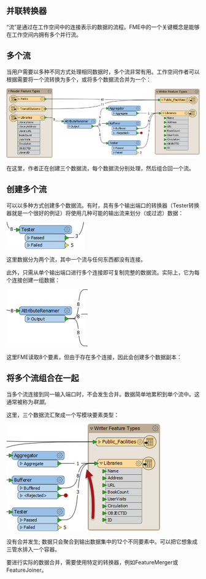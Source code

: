 <div id="readme" class="readme blob instapaper_body">
    <article class="markdown-body entry-content" itemprop="text"><h1><a id="user-content-transformers-in-parallel" class="anchor" aria-hidden="true" href="https://github.com/safesoftware/FMETraining/blob/Desktop-Basic-2018/DesktopBasic2Transformation/2.09.TransformersInParallel.md#transformers-in-parallel"></a><font style="vertical-align: inherit;"><font style="vertical-align: inherit;">并联转换器</font></font></h1>
<p><font style="vertical-align: inherit;"><font style="vertical-align: inherit;">“流”是通过在工作空间中的连接表示的数据的流程。</font><font style="vertical-align: inherit;">FME中的一个关键概念是能够在工作空间内拥有多个并行流。</font></font></p>
<h2><a id="user-content-multiple-streams" class="anchor" aria-hidden="true" href="https://github.com/safesoftware/FMETraining/blob/Desktop-Basic-2018/DesktopBasic2Transformation/2.09.TransformersInParallel.md#multiple-streams"></a><font style="vertical-align: inherit;"><font style="vertical-align: inherit;">多个流</font></font></h2>
<p><font style="vertical-align: inherit;"><font style="vertical-align: inherit;">当用户需要以多种不同方式处理相同数据时，多个流非常有用。</font><font style="vertical-align: inherit;">工作空间作者可以根据需要将一个流转换为多个，或将多个数据流合并为一个：</font></font></p>
<p><a target="_blank" rel="noopener noreferrer" href="https://github.com/safesoftware/FMETraining/blob/Desktop-Basic-2018/DesktopBasic2Transformation/Images/Img2.030.MultipleStreams.png"><img src="./Images/Img2.030.MultipleStreams.png" alt="" style="max-width:100%;"></a></p>
<p><font style="vertical-align: inherit;"><font style="vertical-align: inherit;">在这里，作者正在创建三个数据流，每个数据流分别处理，然后组合回一个流。</font></font></p>
<h2><a id="user-content-creating-multiple-streams" class="anchor" aria-hidden="true" href="https://github.com/safesoftware/FMETraining/blob/Desktop-Basic-2018/DesktopBasic2Transformation/2.09.TransformersInParallel.md#creating-multiple-streams"></a><font style="vertical-align: inherit;"><font style="vertical-align: inherit;">创建多个流</font></font></h2>
<p><font style="vertical-align: inherit;"><font style="vertical-align: inherit;">可以以多种方式创建多个数据流。</font><font style="vertical-align: inherit;">有时，具有多个输出端口的转换器（Tester转换器就是一个很好的例证）将使用几种可能的输出流来划分（或过滤）数据：</font></font></p>
<p><a target="_blank" rel="noopener noreferrer" href="https://github.com/safesoftware/FMETraining/blob/Desktop-Basic-2018/DesktopBasic2Transformation/Images/Img2.031.MultiPortSplit.png"><img src="./Images/Img2.031.MultiPortSplit.png" alt="" style="max-width:100%;"></a></p>
<p><font style="vertical-align: inherit;"><font style="vertical-align: inherit;">这里数据分为两个流，其中一个流与任何东西都没有连接。</font></font></p>
<p><font style="vertical-align: inherit;"><font style="vertical-align: inherit;">此外，只需从单个输出端口进行多个连接即可复制完整的数据流。</font><font style="vertical-align: inherit;">实际上，它为每个连接创建一组数据：</font></font></p>
<p><a target="_blank" rel="noopener noreferrer" href="https://github.com/safesoftware/FMETraining/blob/Desktop-Basic-2018/DesktopBasic2Transformation/Images/Img2.032.DuplicatedStreams.png"><img src="./Images/Img2.032.DuplicatedStreams.png" alt="" style="max-width:100%;"></a></p>
<p><font style="vertical-align: inherit;"><font style="vertical-align: inherit;">这里FME读取8个要素，但由于存在多个连接，因此会创建多个数据副本：</font></font></p>
<h2><a id="user-content-bringing-together-multiple-streams" class="anchor" aria-hidden="true" href="https://github.com/safesoftware/FMETraining/blob/Desktop-Basic-2018/DesktopBasic2Transformation/2.09.TransformersInParallel.md#bringing-together-multiple-streams"></a><font style="vertical-align: inherit;"><font style="vertical-align: inherit;">将多个流组合在一起</font></font></h2>
<p><font style="vertical-align: inherit;"><font style="vertical-align: inherit;">当多个流连接到同一输入端口时，不会发生合并。</font><font style="vertical-align: inherit;">数据简单地累积到单个流中。</font><font style="vertical-align: inherit;">这通常被称为</font></font><em><font style="vertical-align: inherit;"><font style="vertical-align: inherit;">联盟</font></font></em><font style="vertical-align: inherit;"><font style="vertical-align: inherit;">。</font></font></p>
<p><font style="vertical-align: inherit;"><font style="vertical-align: inherit;">这里，三个数据流汇聚成一个写模块要素类型：</font></font></p>
<p><a target="_blank" rel="noopener noreferrer" href="https://github.com/safesoftware/FMETraining/blob/Desktop-Basic-2018/DesktopBasic2Transformation/Images/Img2.033.UnionOfStreams.png"><img src="./Images/Img2.033.UnionOfStreams.png" alt="" style="max-width:100%;"></a></p>
<p><font style="vertical-align: inherit;"><font style="vertical-align: inherit;">没有合并发生; </font><font style="vertical-align: inherit;">数据只会聚合到输出数据集中的12个不同要素中。</font><font style="vertical-align: inherit;">可以把它想象成三管水排入一个容器。</font></font></p>
<p><font style="vertical-align: inherit;"><font style="vertical-align: inherit;">要进行实际的数据合并，需要使用特定的转换器，例如FeatureMerger或FeatureJoiner。</font></font></p>
</article>
  </div>
